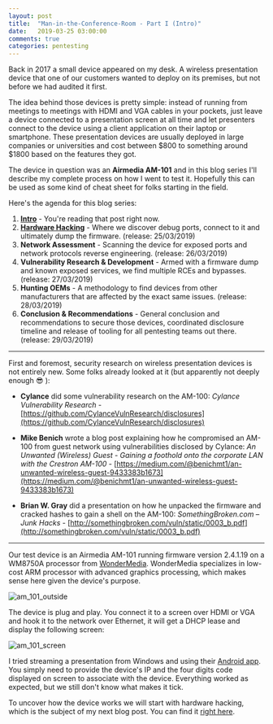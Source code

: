 ```yaml
---
layout: post
title:  "Man-in-the-Conference-Room - Part I (Intro)"
date:   2019-03-25 03:00:00
comments: true
categories: pentesting
---
```


Back in 2017 a small device appeared on my desk. A wireless presentation device that one of our customers wanted to deploy on its premises, but not before we had audited it first.

The idea behind those devices is pretty simple: instead of running from meetings to meetings with HDMI and VGA cables in your pockets, just leave a device connected to a presentation screen at all time and let presenters connect to the device using a client application on their laptop or smartphone. These presentation devices are usually deployed in large companies or universities and cost between $800 to something around $1800 based on the features they got.

The device in question was an **Airmedia AM-101** and in this blog series I'll describe my complete process on how I went to test it. Hopefully this can be used as some kind of cheat sheet for folks starting in the field.


Here's the agenda for this blog series:

1. [**Intro**](#) - You're reading that post right now.
2. [**Hardware Hacking**]({{site.url}}/pentesting/2018/08/21/awind-device-hardware/) - Where we discover debug ports, connect to it and ultimately dump the firmware. (release: 25/03/2019)
3. **Network Assessment** - Scanning the device for exposed ports and network protocols reverse engineering. (release: 26/03/2019)
4. **Vulnerability Research & Development** - Armed with a firmware dump and known exposed services, we find multiple RCEs and bypasses. (release: 27/03/2019)
5. **Hunting OEMs** - A methodology to find devices from other manufacturers that are affected by the exact same issues. (release: 28/03/2019)
6. **Conclusion & Recommendations** - General conclusion and recommendations to secure those devices, coordinated disclosure timeline and release of tooling for all pentesting teams out there. (release: 29/03/2019)

---

First and foremost, security research on wireless presentation devices is not entirely new. Some folks already looked at it (but apparently not deeply enough 😎 ):

* **Cylance** did some vulnerability research on the AM-100: *Cylance Vulnerability Research* - [https://github.com/CylanceVulnResearch/disclosures](https://github.com/CylanceVulnResearch/disclosures)

* **Mike Benich** wrote a blog post explaining how he compromised an AM-100 from guest network using vulnerabilities disclosed by Cylance: *An Unwanted (Wireless) Guest - Gaining a foothold onto the corporate LAN with the Crestron AM-100* - [https://medium.com/@benichmt1/an-unwanted-wireless-guest-9433383b1673](https://medium.com/@benichmt1/an-unwanted-wireless-guest-9433383b1673)

* **Brian W. Gray** did a presentation on how he unpacked the firmware and cracked hashes to gain a shell on the AM-100: *SomethingBroken.com – Junk Hacks* - [http://somethingbroken.com/vuln/static/0003_b.pdf](http://somethingbroken.com/vuln/static/0003_b.pdf)

---

Our test device is an Airmedia AM-101 running firmware version 2.4.1.19 on a WM8750A processor from [WonderMedia](https://en.wikipedia.org/wiki/WonderMedia). WonderMedia specializes in low-cost ARM processor with advanced graphics processing, which makes sense here given the device's purpose.

![am_101_outside]({{site.url}}/assets/airmedia_am_101_outside.jpg)

The device is plug and play. You connect it to a screen over HDMI or VGA and hook it to the network over Ethernet, it will get a DHCP lease and display the following screen:

![am_101_screen]({{site.url}}/assets/airmedia_screen.jpg)

I tried streaming a presentation from Windows and using their [Android app](https://play.google.com/store/apps/details?id=com.crestron.airmedia). You simply need to provide the device's IP and the four digits code displayed on screen to associate with the device. Everything worked as expected, but we still don't know what makes it tick.

To uncover how the device works we will start with hardware hacking, which is the subject of my next blog post. You can find it [right here]({{site.url}}/pentesting/2019/03/25/awind-device-hardware/).
